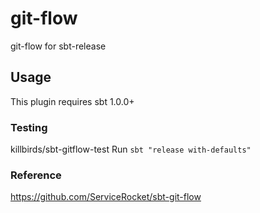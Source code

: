 # git-flow

git-flow for sbt-release

## Usage

This plugin requires sbt 1.0.0+

### Testing

killbirds/sbt-gitflow-test
Run `sbt "release with-defaults"`


### Reference

https://github.com/ServiceRocket/sbt-git-flow


